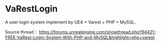 # VaRestLogin
A user login system implement by UE4 + Varest + PHP + MySQL.


Source thread：
https://forums.unrealengine.com/showthread.php?94421-FREE-VaRest-Login-System-With-PHP-and-MySQL&highlight=php+varest